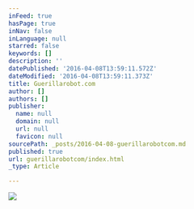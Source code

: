```yaml
---
inFeed: true
hasPage: true
inNav: false
inLanguage: null
starred: false
keywords: []
description: ''
datePublished: '2016-04-08T13:59:11.572Z'
dateModified: '2016-04-08T13:59:11.373Z'
title: Guerillarobot.com
author: []
authors: []
publisher:
  name: null
  domain: null
  url: null
  favicon: null
sourcePath: _posts/2016-04-08-guerillarobotcom.md
published: true
url: guerillarobotcom/index.html
_type: Article

---
```

![](https://the-grid-user-content.s3-us-west-2.amazonaws.com/02d834f1-f9b7-44f2-8e44-6908b13b7ef5.jpg)